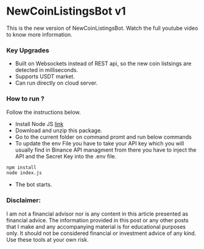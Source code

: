 # NewCoinListingsBot v1

This is the new version of NewCoinListingsBot. Watch the full youtube video to know more information.

### Key Upgrades

- Built on Websockets instead of REST api, so the new coin listsings are detected in milliseconds.
- Supports USDT market.
- Can run directly on cloud server.

### How to run ?

Follow the instructions below.

- Install Node JS [link](https://nodejs.org/en/)
- Download and unzip this package.
- Go to the current folder on command promt and run below commands
- To update the env File you have to take your API key which you will usually find in Binance API managment from there you have to inject the API and the Secret Key       into the .env file.

```bash
npm install
node index.js
```

- The bot starts.

### Disclaimer:

I am not a financial advisor nor is any content in this article presented as financial advice. The information provided in this post or any other posts that I make and any accompanying material is for educational purposes only. It should not be considered financial or investment advice of any kind. Use these tools at your own risk.

